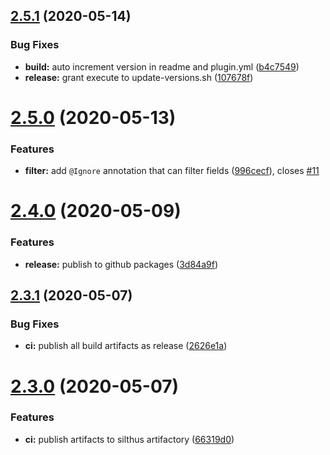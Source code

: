 ## [2.5.1](https://github.com/Silthus/ConfigLib/compare/v2.5.0...v2.5.1) (2020-05-14)


### Bug Fixes

* **build:** auto increment version in readme and plugin.yml ([b4c7549](https://github.com/Silthus/ConfigLib/commit/b4c7549e77cc60faf4c231405ef148ffc7157727))
* **release:** grant execute to update-versions.sh ([107678f](https://github.com/Silthus/ConfigLib/commit/107678f720e87559d1a955b49e486cb735f17f21))

# [2.5.0](https://github.com/Silthus/ConfigLib/compare/v2.4.0...v2.5.0) (2020-05-13)


### Features

* **filter:** add `@Ignore` annotation that can filter fields ([996cecf](https://github.com/Silthus/ConfigLib/commit/996cecf8a0944f1111ec48af85e498623e631eeb)), closes [#11](https://github.com/Silthus/ConfigLib/issues/11)

# [2.4.0](https://github.com/Silthus/ConfigLib/compare/v2.3.1...v2.4.0) (2020-05-09)


### Features

* **release:** publish to github packages ([3d84a9f](https://github.com/Silthus/ConfigLib/commit/3d84a9f0b886ae0c63cf56f3e64f87caef27e758))

## [2.3.1](https://github.com/mcSilthus/ConfigLib/compare/v2.3.0...v2.3.1) (2020-05-07)


### Bug Fixes

* **ci:** publish all build artifacts as release ([2626e1a](https://github.com/mcSilthus/ConfigLib/commit/2626e1afc42581e288e46696c488cec66981dc1e))

# [2.3.0](https://github.com/mcSilthus/ConfigLib/compare/v2.2.0...v2.3.0) (2020-05-07)


### Features

* **ci:** publish artifacts to silthus artifactory ([66319d0](https://github.com/mcSilthus/ConfigLib/commit/66319d0a51e79579b810add68511e5c204654c6c))
